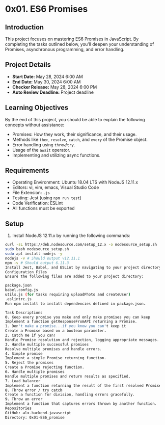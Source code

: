 # 0x01. ES6 Promises

## Introduction
This project focuses on mastering ES6 Promises in JavaScript. By completing the tasks outlined below, you'll deepen your understanding of Promises, asynchronous programming, and error handling.

## Project Details
- **Start Date:** May 28, 2024 6:00 AM
- **End Date:** May 30, 2024 6:00 AM
- **Checker Release:** May 28, 2024 6:00 PM
- **Auto Review Deadline:** Project deadline

## Learning Objectives
By the end of this project, you should be able to explain the following concepts without assistance:
- Promises: How they work, their significance, and their usage.
- Methods like `then`, `resolve`, `catch`, and `every` of the Promise object.
- Error handling using `throw`/`try`.
- Usage of the `await` operator.
- Implementing and utilizing async functions.

## Requirements
- Operating Environment: Ubuntu 18.04 LTS with NodeJS 12.11.x
- Editors: vi, vim, emacs, Visual Studio Code
- File Extension: `.js`
- Testing: Jest (using `npm run test`)
- Code Verification: ESLint
- All functions must be exported

## Setup
1. Install NodeJS 12.11.x by running the following commands:
```bash
curl -sL https://deb.nodesource.com/setup_12.x -o nodesource_setup.sh
sudo bash nodesource_setup.sh
sudo apt install nodejs -y
nodejs -v # Should output v12.11.1
npm -v # Should output 6.11.3
Install Jest, Babel, and ESLint by navigating to your project directory and running npm install.
Configuration Files
Ensure the following files are added to your project directory:

package.json
babel.config.js
utils.js (for tasks requiring uploadPhoto and createUser)
.eslintrc.js
Run npm install to install dependencies defined in package.json.

Task Descriptions
0. Keep every promise you make and only make promises you can keep
Implement a function getResponseFromAPI returning a Promise.
1. Don't make a promise...if you know you can't keep it
Create a Promise based on a boolean parameter.
2. Catch me if you can!
Handle Promise resolution and rejection, logging appropriate messages.
3. Handle multiple successful promises
Resolve multiple promises and handle errors.
4. Simple promise
Implement a simple Promise returning function.
5. Reject the promises
Create a Promise rejecting function.
6. Handle multiple promises
Handle multiple promises and return results as specified.
7. Load balancer
Implement a function returning the result of the first resolved Promise.
8. Throw error / try catch
Create a function for division, handling errors gracefully.
9. Throw an error
Implement a function that captures errors thrown by another function.
Repositories
GitHub: alx-backend-javascript
Directory: 0x01-ES6_promise
